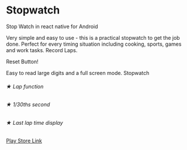 # Stopwatch
Stop Watch in react native for Android 

Very simple and easy to use - this is a practical stopwatch to get the job done. Perfect for every timing situation including cooking, sports, games and work tasks. Record Laps.

Reset Button!

Easy to read large digits and a full screen mode.
Stopwatch
###### ★ Lap function
###### ★ 1/30ths second 
###### ★ Last lap time display


[Play Store Link](https://play.google.com/store/apps/details?id=com.kanaudstopwatch)
